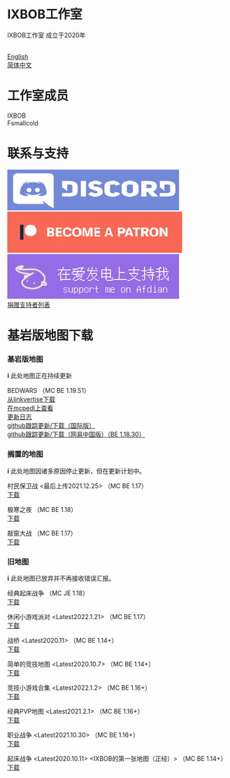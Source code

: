 # IXBOB工作室

IXBOB工作室 成立于2020年

<br/><a href="http://ixbob.github.io">English</a>
<br/><a href="http://ixbob.github.io/zh/zh">简体中文</a>

# 工作室成员

IXBOB
<br/>Fsmallcold

# 联系与支持

[<img src="./discord_button.png">](https://discord.gg/RascQTuaRn)
[<img src="./patreon_button.png">](https://www.patreon.com/bedwars_created_by_IXBOB)
[<img src="./afdian_button.png">](https://afdian.net/a/BedwarsBE?tab=home)
<br/><a href="https://ixbob.github.io/contributors" target="_blank">捐赠支持者列表</a>

# 基岩版地图下载

### 基岩版地图
𝐢 此处地图正在持续更新

BEDWARS （MC BE 1.19.51）
<br/><a href="https://github.com/IXBOB/IXBOB.github.io/releases/tag/BED_WARS_v1.2.2-beta.1" target="_blank">从linkvertise下载</a>
<br/><a href="https://mcpedl.com/bed-wars-created-by-ixbob/">在mcpedl上查看</a>
<br/><a href="http://ixbob.github.io/changelog/map1.html" target="_blank">更新日志</a>
<br/><a href="https://github.com/IXBOB/bedwarsBE" target="_blank">github跟踪更新/下载（国际版）</a>
<br/><a href="https://github.com/IXBOB/bedwarsBE_CN" target="_blank">github跟踪更新/下载（网易中国版）（BE 1.18.30）</a>
<br/>
 
### 搁置的地图
𝐢 此处地图因诸多原因停止更新，但在更新计划中。

村民保卫战 <最后上传2021.12.25> （MC BE 1.17）
<br/><a href="http://ixbob.github.io/download/download4.html" target="_blank">下载</a>
<br/>

极寒之夜 （MC BE 1.18）
<br/><a href="http://ixbob.github.io/download/download6.html" target="_blank">下载</a>
<br/>

敲窗大战 （MC BE 1.17）
<br/><a href="http://ixbob.github.io/download/download2.html" target="_blank">下载</a>
<br/>

### 旧地图
𝐢 此处地图已放弃并不再接收错误汇报。

经典起床战争 （MC JE 1.18）
<br/><a href="https://github.com/IXBOB/IXBOB.github.io/releases/tag/%E7%BB%8F%E5%85%B8%E8%B5%B7%E5%BA%8A%E6%88%98%E4%BA%89(java)-alpha0.1" target="_blank">下载</a>
<br/>

休闲小游戏派对 <Latest2022.1.21> （MC BE 1.17）
<br/><a href="http://ixbob.github.io/download/download3.html" target="_blank">下载</a>
<br/>

战桥 <Latest2020.11> （MC BE 1.14+）
<br/><a href="http://ixbob.github.io/download/download5.html" target="_blank">下载</a>
<br/>

简单的竞技地图 <Latest2020.10.7> （MC BE 1.14+）
<br/><a href="http://ixbob.github.io/download/download7.html" target="_blank">下载</a>
<br/>

竞技小游戏合集 <Latest2022.1.2> <The new version is suspected to be damaged and lost> （MC BE 1.16+）
<br/><a href="http://ixbob.github.io/download/download8.html" target="_blank">下载</a>
<br/>

经典PVP地图 <Latest2021.2.1> （MC BE 1.16+）
<br/><a href="http://ixbob.github.io/download/download9.html" target="_blank">下载</a>
<br/>

职业战争 <Latest2021.10.30> （MC BE 1.16+）
<br/><a href="http://ixbob.github.io/download/download10.html" target="_blank">下载</a>
<br/>

起床战争 <Latest2020.10.11> <IXBOB的第一张地图（正经）> （MC BE 1.14+）
<br/><a href="http://ixbob.github.io/download/download11.html" target="_blank">下载</a>
<br/>
 
